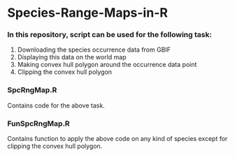 # Species-Range-Maps-in-R

### In this repository, script can be used for the following task:
1. Downloading the species occurrence data from GBIF 
2. Displaying this data on the world map
3. Making convex hull polygon around the occurrence data point 
4. Clipping the convex hull polygon

### SpcRngMap.R
Contains code for the above task.
### FunSpcRngMap.R
Contains function to apply the above code on any kind of species except for clipping the convex hull polygon. 
